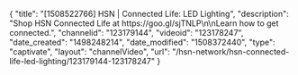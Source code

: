 {
    "title": "[1508522766] HSN | Connected Life: LED Lighting",
    "description": "Shop HSN Connected Life at https:\/\/goo.gl\/sjTNLP\n\nLearn how to get connected.",
    "channelid": "123179144",
    "videoid": "123178247",
    "date_created": "1498248214",
    "date_modified": "1508372440",
    "type": "captivate",
    "layout": "channelVideo",
    "url": "\/hsn-network\/hsn-connected-life-led-lighting\/123179144-123178247"
}